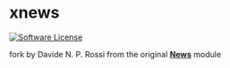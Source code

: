 # xnews

[![Software License](https://img.shields.io/badge/license-GPL-brightgreen.svg?style=flat)](LICENSE) 

fork by Davide N. P. Rossi from the original **[News](https://github.com/XoopsModules25x/news)** module
